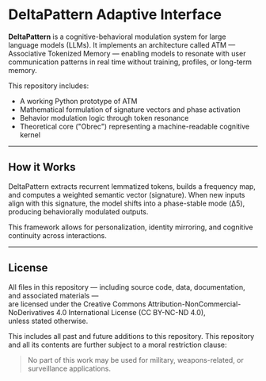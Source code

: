 # DeltaPattern Adaptive Interface

**DeltaPattern** is a cognitive-behavioral modulation system for large language models (LLMs). It implements an architecture called ATM — Associative Tokenized Memory — enabling models to resonate with user communication patterns in real time without training, profiles, or long-term memory.

This repository includes:
- A working Python prototype of ATM
- Mathematical formulation of signature vectors and phase activation
- Behavior modulation logic through token resonance
- Theoretical core ("Obrec") representing a machine-readable cognitive kernel

---

## How it Works

DeltaPattern extracts recurrent lemmatized tokens, builds a frequency map, and computes a weighted semantic vector (signature). When new inputs align with this signature, the model shifts into a phase-stable mode (Δ5), producing behaviorally modulated outputs.

This framework allows for personalization, identity mirroring, and cognitive continuity across interactions.

---

## License
All files in this repository — including source code, data, documentation, and associated materials —  
are licensed under the Creative Commons Attribution-NonCommercial-NoDerivatives 4.0 International License (CC BY-NC-ND 4.0),  
unless stated otherwise.

This includes all past and future additions to this repository.
This repository and all its contents are further subject to a moral restriction clause:

> No part of this work may be used for military, weapons-related, or surveillance applications.

